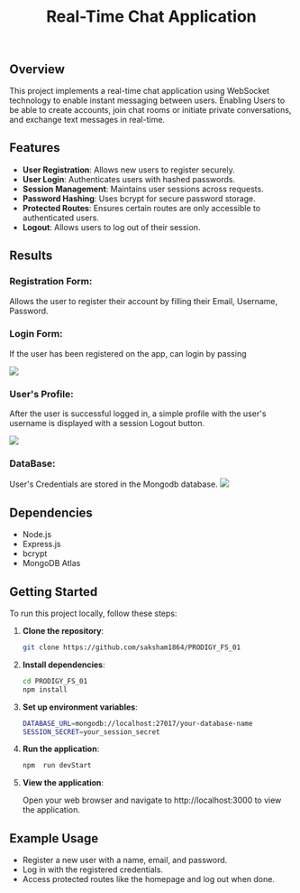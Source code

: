 <h1 align="center">
    <b>Real-Time Chat Application<br></b> 
<br>
</h1>


## Overview

This project implements a real-time chat application using WebSocket technology to enable instant messaging between users. Enabling Users to be able to create accounts, join chat rooms or initiate private conversations, and exchange text messages in real-time.


## Features

- **User Registration**: Allows new users to register securely.
- **User Login**: Authenticates users with hashed passwords.
- **Session Management**: Maintains user sessions across requests.
- **Password Hashing**: Uses bcrypt for secure password storage.
- **Protected Routes**: Ensures certain routes are only accessible to authenticated users.
- **Logout**: Allows users to log out of their session.

## Results

### Registration Form:

Allows the user to register their account by filling their Email, Username, Password.

### Login Form:

If the user has been registered on the app, can login by passing

<img src="./git_dcs/login.png" >

### User's Profile:

After the user is successful logged in, a simple profile with the user's username is displayed with a session Logout button.

<img src="./git_dcs/successful_login.png" >

### DataBase:

User's Credentials are stored in the Mongodb database.
<img src="./git_dcs/database.png">

## Dependencies

- Node.js
- Express.js
- bcrypt
- MongoDB Atlas

## Getting Started

To run this project locally, follow these steps:

1. **Clone the repository**:

   ```bash
   git clone https://github.com/saksham1864/PRODIGY_FS_01

   ```

2. **Install dependencies**:

   ```bash
   cd PRODIGY_FS_01
   npm install

   ```

3. **Set up environment variables**:
   ```bash
   DATABASE_URL=mongodb://localhost:27017/your-database-name
   SESSION_SECRET=your_session_secret
   ```
4. **Run the application**:

   ```bash
   npm  run devStart

   ```

5. **View the application**:

   Open your web browser and navigate to http://localhost:3000 to view the application.

## Example Usage

- Register a new user with a name, email, and password.
- Log in with the registered credentials.
- Access protected routes like the homepage and log out when done.
